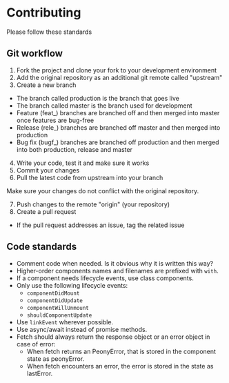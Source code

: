 # Contributing

Please follow these standards

## Git workflow

1. Fork the project and clone your fork to your development environment
2. Add the original repository as an additional git remote called "upstream"
3. Create a new branch
  - The branch called production is the branch that goes live
  - The branch called master is the branch used for development
  - Feature (feat_) branches are branched off and then merged into master once features are bug-free
  - Release (rele_) branches are branched off master and then merged into production
  - Bug fix (bugf_) branches are branched off production and then merged into both production, release 
  and master

4. Write your code, test it and make sure it works
5. Commit your changes
6. Pull the latest code from upstream into your branch 

  Make sure your changes do not conflict with the original repository.

7. Push changes to the remote "origin" (your repository)
8. Create a pull request
  - If the pull request addresses an issue, tag the related issue

## Code standards

- Comment code when needed. Is it obvious why it is written this way?
- Higher-order components names and filenames are prefixed with `with`.
- If a component needs lifecycle events, use class components.
- Only use the following lifecycle events: 
  - `componentDidMount`
  - `componentDidUpdate`
  - `componentWillUnmount`
  - `shouldComponentUpdate`
- Use `linkEvent` wherever possible.
- Use async/await instead of promise methods.
- Fetch should always return the response object or an error object in case of error:
  - When fetch returns an PeonyError, that is stored in the component state as peonyError.
  - When fetch encounters an error, the error is stored in the state as lastError.
